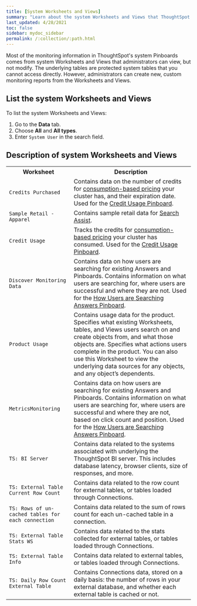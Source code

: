 ```yaml
---
title: [System Worksheets and Views]
summary: "Learn about the system Worksheets and Views that ThoughtSpot provides."
last_updated: 4/28/2021
toc: false
sidebar: mydoc_sidebar
permalink: /:collection/:path.html
---
```

Most of the monitoring information in ThoughtSpot's system Pinboards comes from system
Worksheets and Views that administrators can view, but not modify. The underlying tables
are protected system tables that you cannot access directly. However,
administrators can create new, custom monitoring reports from the Worksheets and Views.

## List the system Worksheets and Views

To list the system Worksheets and Views:

1. Go to the **Data** tab.
2. Choose **All** and **All types**.
3. Enter `System User` in the search field.

## Description of system Worksheets and Views

<table>
<colgroup>
   <col style="width:35%" />
   <col style="width:65%" />
</colgroup>
   <tr>
      <th>Worksheet</th>
      <th>Description</th>
   </tr>
   <tr>
      <td><code class="highlighter-rouge">Credits Purchased</code></td>
      <td>
         Contains data on the number of credits for <a href="{{ site.baseurl }}/admin/ts-cloud/consumption-pricing.html">consumption-based pricing</a> your cluster has, and their expiration date. Used for the <a href="{{ site.baseurl }}/admin/ts-cloud/consumption-pricing.html#credit-usage-pinboard">Credit Usage Pinboard</a>.
      </td>
   </tr>
   <tr>
      <td><code class="highlighter-rouge">Sample Retail - Apparel</code></td>
      <td>
         Contains sample retail data for <a href="{{ site.baseurl }}/admin/ts-cloud/search-assist.html">Search Assist</a>.
      </td>
   </tr>
   <tr>
      <td><code class="highlighter-rouge">Credit Usage</code></td>
      <td>
         Tracks the credits for <a href="{{ site.baseurl }}/admin/ts-cloud/consumption-pricing.html">consumption-based pricing</a> your cluster has consumed. Used for the <a href="{{ site.baseurl }}/admin/ts-cloud/consumption-pricing.html#credit-usage-pinboard">Credit Usage Pinboard</a>.
      </td>
   </tr>
   <tr>
      <td><code class="highlighter-rouge">Discover Monitoring Data</code></td>
      <td>
         Contains data on how users are searching for existing Answers and Pinboards. Contains information on what users are searching for, where users are successful and where they are not. Used for the <a href="{{ site.baseurl }}/admin/thoughtspot-one/query-intelligence-pinboard.html#">How Users are Searching Answers Pinboard</a>.
      </td>
   </tr>
   <tr>
      <td><code class="highlighter-rouge">Product Usage</code></td>
      <td>
         Contains usage data for the product. Specifies what existing Worksheets, tables, and Views users search on and create objects from, and what those objects are. Specifies what actions users complete in the product. You can also use this Worksheet to view the underlying data sources for any objects, and any object’s dependents.
      </td>
   </tr>
   <tr>
      <td><code class="highlighter-rouge">MetricsMonitoring</code></td>
      <td>
         Contains data on how users are searching for existing Answers and Pinboards. Contains information on what users are searching for, where users are successful and where they are not, based on click count and position. Used for the <a href="{{ site.baseurl }}/admin/thoughtspot-one/query-intelligence-pinboard.html#">How Users are Searching Answers Pinboard</a>.
      </td>
   </tr>
   <tr>
      <td><code class="highlighter-rouge">TS: BI Server</code></td>
      <td>
         Contains data related to the systems associated with underlying the
         ThoughtSpot BI server.  This includes database latency, browser clients, size
         of responses, and more.
      </td>
   </tr>
   <tr>
      <td><code class="highlighter-rouge">TS: External Table Current Row Count</code></td>
      <td>
         Contains data related to the row count for external tables, or tables loaded through Connections.
      </td>
   </tr>
   <tr>
      <td><code class="highlighter-rouge">TS: Rows of un-cached tables for each connection</code></td>
      <td>
         Contains data related to the sum of rows count for each un-cached table in a connection.
      </td>
   </tr>
   <tr>
      <td><code class="highlighter-rouge">TS: External Table Stats WS</code></td>
      <td>
         Contains data related to the stats collected for external tables, or tables loaded through Connections.
      </td>
   </tr>
   <tr>
      <td><code class="highlighter-rouge">TS: External Table Info</code></td>
      <td>
         Contains data related to external tables, or tables loaded through Connections.
      </td>
   </tr>
   <tr>
      <td><code class="highlighter-rouge">TS: Daily Row Count External Table</code></td>
      <td>
         Contains Connections data, stored on a daily basis: the number of rows in your external database, and whether each external table is cached or not.
      </td>
   </tr>
</table>

